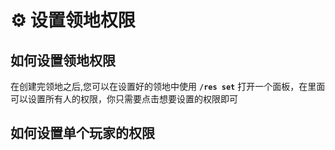 # ⚙ 设置领地权限

## 如何设置领地权限

在创建完领地之后,您可以在设置好的领地中使用 **`/res set`** 打开一个面板，在里面可以设置所有人的权限，你只需要点击想要设置的权限即可

## 如何设置单个玩家的权限
